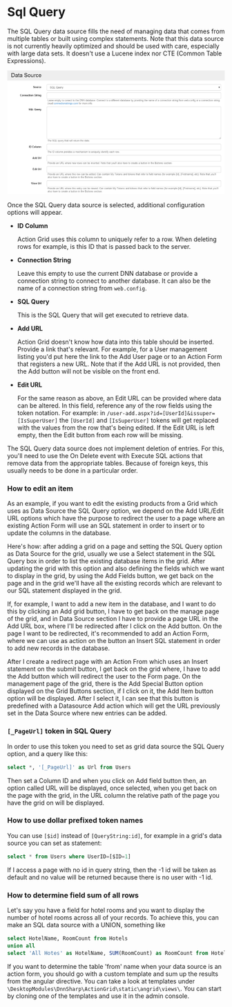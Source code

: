 # Sql Query

The SQL Query data source fills the need of managing data that comes from multiple tables or built using complex statements. Note that this data source is not currently heavily optimized and should be used with care, especially with large data sets. It doesn't use a Lucene index nor CTE \(Common Table Expressions\).

![](images/sql.png)

Once the SQL Query data source is selected, additional configuration options will appear.

* **ID Column**

  Action Grid uses this column to uniquely refer to a row. When deleting rows for example, is this ID that is passed back to the server.

* **Connection String**

  Leave this empty to use the current DNN database or provide a connection string to connect to another database. It can also be the name of a connection string from `web.config`.

* **SQL Query**

  This is the SQL Query that will get executed to retrieve data.

* **Add URL**

  Action Grid doesn't know how data into this table should be inserted. Provide a link that's relevant. For example, for a User management listing you'd put here the link to the Add User page or to an Action Form that registers a new URL. Note that if the Add URL is not provided, then the Add button will not be visible on the front end.

* **Edit URL**

  For the same reason as above, an Edit URL can be provided where data can be altered. In this field, reference any of the row fields using the token notation. For example: in `/user-add.aspx?id=[UserId]&issuper=[IsSuperUser]` the `[UserId]` and `[IsSuperUser]` tokens will get replaced with the values from the row that's being edited. If the Edit URL is left empty, then the Edit button from each row will be missing.

The SQL Query data source does not implement deletion of entries. For this, you'll need to use the On Delete event with Execute SQL actions that remove data from the appropriate tables. Because of foreign keys, this usually needs to be done in a particular order.

### How to edit an item

As an example, if you want to edit the existing products from a Grid which uses as Data Source the SQL Query option, we depend on the Add URL/Edit URL options which have the purpose to redirect the user to a page where an existing Action Form will use an SQL statement in order to insert or to update the columns in the database.

Here's how: after adding a grid on a page and setting the SQL Query option as Data Source for the grid, usually we use a Select statement in the SQL Query box in order to list the existing database items in the grid. After updating the grid with this option and also defining the fields which we want to display in the grid, by using the Add Fields button, we get back on the page and in the grid we'll have all the existing records which are relevant to our SQL statement displayed in the grid.

If, for example, I want to add a new item in the database, and I want to do this by clicking an Add grid button, I have to get back on the manage page of the grid, and in Data Source section I have to provide a page URL in the Add URL box, where I'll be redirected after I click on the Add button. On the page I want to be redirected, it's recommended to add an Action Form, where we can use as action on the button an Insert SQL statement in order to add new records in the database.

After I create a redirect page with an Action From which uses an Insert statement on the submit button, I get back on the grid where, I have to add the Add button which will redirect the user to the Form page. On the management page of the grid, there is the Add Special Button option displayed on the Grid Buttons section, if I click on it, the Add Item button option will be displayed. After I select it, I can see that this button is predefined with a Datasource Add action which will get the URL previously set in the Data Source where new entries can be added.

### `[_PageUrl]` token in SQL Query

In order to use this token you need to set as grid data source the SQL Query option, and a query like this:

```sql
select *, '[_PageUrl]' as Url from Users
```

Then set a Column ID and when you click on Add field button then, an option called URL will be displayed, once selected, when you get back on the page with the grid, in the URL column the relative path of the page you have the grid on will be displayed.

### How to use dollar prefixed token names

You can use  `[$id]` instead of `[QueryString:id]`, for example in a grid's data source you can set as statement:

```sql
select * from Users where UserID=[$ID=1]
```

If I access a page with no id in query string, then the -1 id will be taken as default and no value will be returned because there is no user with -1 id.

### How to determine field sum of all rows

Let's say you have a field for hotel rooms and you want to display the number of hotel rooms across all of your records. To achieve this, you can make an SQL data source with a UNION, something like

```sql
select HotelName, RoomCount from Hotels 
union all 
select 'All Hotes' as HotelName, SUM(RoomCount) as RoomCount from Hotels
```

If you want to determine the table 'from' name when your data source is an action form, you should go with a custom template and sum up the results from the angular directive. You can take a look at templates under `\DesktopModules\DnnSharp\ActionGrid\static\angrid\views\`. You can start by cloning one of the templates and use it in the admin console.

### 



